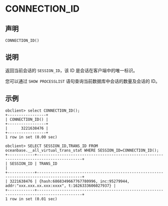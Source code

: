 CONNECTION_ID
==================================



声明
-----------------------

```unknow
CONNECTION_ID()
```



说明
-----------------------

返回当前会话的 `SESSION_ID`，该 ID 是会话在客户端中的唯一标识。

您可以通过 `SHOW PROCESSLIST` 语句查询当前数据库中会话的数量及会话的 ID。

示例
-----------------------

```unknow
obclient> select CONNECTION_ID();
+-----------------+
| CONNECTION_ID() |
+-----------------+
|      3221638476 |
+-----------------+
1 row in set (0.00 sec)

obclient> SELECT SESSION_ID,TRANS_ID FROM oceanbase.__all_virtual_trans_stat WHERE SESSION_ID=CONNECTION_ID();
+------------+------------------------------------------------------------------------------------------+
| SESSION_ID | TRANS_ID                                                                                 |
+------------+------------------------------------------------------------------------------------------+
| 3221638476 | {hash:6868349667767780996, inc:95279944, addr:"xxx.xxx.xx.xxx:xxxx", t:1626333606027937} |
+------------+------------------------------------------------------------------------------------------+
1 row in set (0.01 sec)
```
